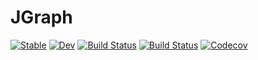# JGraph

[![Stable](https://img.shields.io/badge/docs-stable-blue.svg)](https://vgauthier.github.io/JGraph.jl/stable)
[![Dev](https://img.shields.io/badge/docs-dev-blue.svg)](https://vgauthier.github.io/JGraph.jl/dev)
[![Build Status](https://travis-ci.com/vgauthier/JGraph.jl.svg?branch=master)](https://travis-ci.com/vgauthier/JGraph.jl)
[![Build Status](https://ci.appveyor.com/api/projects/status/github/vgauthier/JGraph.jl?svg=true)](https://ci.appveyor.com/project/vgauthier/JGraph-jl)
[![Codecov](https://codecov.io/gh/vgauthier/JGraph.jl/branch/master/graph/badge.svg)](https://codecov.io/gh/vgauthier/JGraph.jl)
